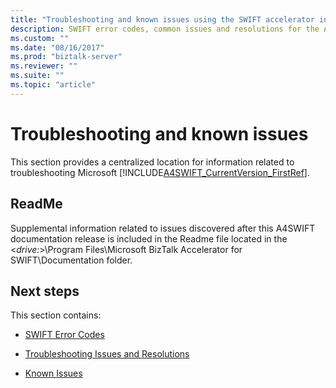 ```yaml
---
title: "Troubleshooting and known issues using the SWIFT accelerator in BizTalk Server"
description: SWIFT error codes, common issues and resolutions for the A4SWIFT in BizTalk Server
ms.custom: ""
ms.date: "08/16/2017"
ms.prod: "biztalk-server"
ms.reviewer: ""
ms.suite: ""
ms.topic: "article"
---
```

# Troubleshooting and known issues
This section provides a centralized location for information related to troubleshooting Microsoft [!INCLUDE[A4SWIFT_CurrentVersion_FirstRef](../../includes/a4swift-currentversion-firstref-md.md)].  

## ReadMe
  
 Supplemental information related to issues discovered after this A4SWIFT documentation release is included in the Readme file located in the \<*drive:*\>\Program Files\\Microsoft  BizTalk Accelerator for SWIFT\Documentation folder.  

## Next steps  
 This section contains:  

- [SWIFT Error Codes](swift-error-codes.md)

-   [Troubleshooting Issues and Resolutions](../../adapters-and-accelerators/accelerator-swift/troubleshooting-issues-and-resolutions1.md)  
  
-   [Known Issues](../../adapters-and-accelerators/accelerator-swift/known-issues5.md)
